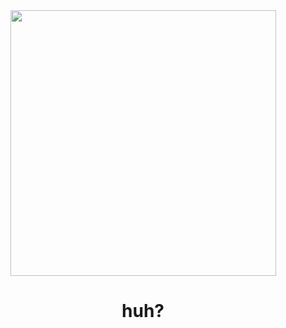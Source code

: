 <!---# Hello 👋
✨Hey, my name is Daffa Fauzan Dzaki. I am a student from a university Indonesia taking a Bachelor's degree in Informatics Engineering. This year I am a Sophomore studying HTML, PHP and CSS. If you are curious about what I make, just follow the progress of my GitHub profile (I'm new to GitHub and sorry for my grammar 😔)
# My plan
  ✨just want to documentation my progress all i making, if you want to help me how to develop website etc, 
    I am very grateful if you want to support because it help me a lot, and in the future i will studying another develope like android, and other.


<!---
DaffafauzanD/DaffafauzanD is a ✨ special ✨ repository because its `README.md` (this file) appears on your GitHub profile.
You can click the Preview link to take a look at your changes.
--->
<div align="center">
<img src="https://user-images.githubusercontent.com/114970828/210109357-d3cc9384-f74b-444b-850d-eaf78ec9bcc3.gif" align="center" height="425"/>
  <h1>huh?</h1>
</div>
